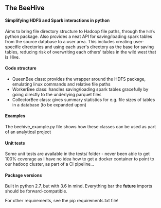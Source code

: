 ## The BeeHive

#### Simplifying HDFS and Spark interactions in python

Aims to bring file directory structure to Hadoop file paths, through the ```hdfs``` python package. Also provides a
neat API for saving/loading spark tables from the source database to a user area. This includes creating user-specific
directories and using each user's directory as the base for saving tables, reducing risk of overwriting each others'
tables in the wild west that is Hive.

#### Code structure

* QueenBee class: provides the wrapper around the HDFS package, emulating linux commands and relative file paths
* WorkerBee class: handles saving/loading spark tables gracefully by going directly to the underlying parquet files
* CollectorBee class: gives summary statistics for e.g. file sizes of tables in a database (to be expanded upon)

#### Examples

The beehive_example.py file shows how these classes can be used as part of an analytical project

#### Unit tests

Some unit tests are available in the tests/ folder - never been able to get 100% coverage as I have no idea how to get
a docker container to point to our hadoop cluster, as part of a CI pipeline...

#### Package versions

Built in python 2.7, but with 3.6 in mind. Everything bar the __future__ imports should be forward-compatible.

For other requirements, see the pip requirements.txt file!